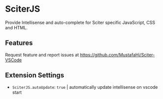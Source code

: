 # SciterJS

Provide Intellisense and auto-complete for Sciter specific JavaScript, CSS and HTML.

## Features

Request feature and report issues at https://github.com/MustafaHi/Sciter-VSCode

## Extension Settings

* `SciterJS.autoUpdate`: `true` | automatically update intellisense on vscode start

<!-- ## Release Notes

### 1.1.0

Added features X, Y, and Z. -->

